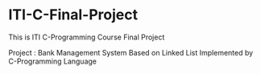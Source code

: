# ITI-C-Final-Project

This is ITI C-Programming Course Final Project  

Project : Bank Management System Based on Linked List
Implemented by C-Programming Language 
